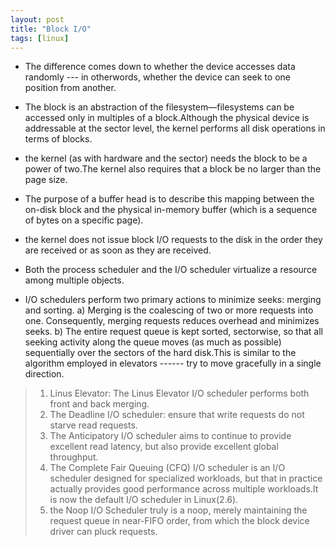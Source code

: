 ```yaml
---
layout: post
title: "Block I/O"
tags: [linux]
---
```


* The difference comes down to whether the device accesses data randomly
--- in otherwords, whether the device can seek to one position from another.

* The block is an abstraction of the filesystem—filesystems can be
accessed only in multiples of a block.Although the physical device is 
addressable at the sector level, the kernel performs all disk operations in 
terms of blocks.

* the kernel (as with hardware and the sector) needs the block to be a power 
of two.The kernel also requires that a block be no larger than the page size.

* The purpose of a buffer head is to describe this mapping between the 
on-disk block and the physical in-memory buffer (which is a sequence of bytes 
on a specific page).

* the kernel does not issue block I/O requests to the disk in the order they
are received or as soon as they are received.

* Both the process scheduler and the I/O scheduler virtualize a resource 
among multiple objects.

* I/O schedulers perform two primary actions to minimize seeks: merging 
and sorting. a) Merging is the coalescing of two or more requests into one.
Consequently, merging requests reduces overhead and minimizes seeks.
b) The entire request queue is kept sorted, sectorwise, so that all seeking 
activity along the queue moves (as much as possible) sequentially over the 
sectors of the hard disk.This is similar to the algorithm employed in 
elevators ------ try to move gracefully in a single direction.

> 1. Linus Elevator: The Linus Elevator I/O scheduler performs both front and
back merging.
> 2. The Deadline I/O scheduler: ensure that write requests do not starve 
read requests.
> 3. The Anticipatory I/O scheduler aims to continue to provide excellent 
read latency, but also provide excellent global throughput.
> 4. The Complete Fair Queuing (CFQ) I/O scheduler is an I/O scheduler 
designed for specialized workloads, but that in practice actually provides 
good performance across multiple workloads.It is now the default I/O scheduler 
in Linux(2.6).
> 5. the Noop I/O Scheduler truly is a noop, merely maintaining the
request queue in near-FIFO order, from which the block device driver can pluck
requests.
